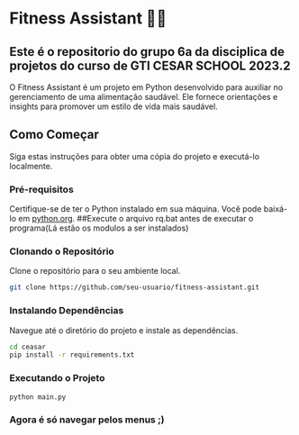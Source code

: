 # Fitness Assistant 🥗🍫
## Este é o repositorio do grupo 6a da disciplica de projetos do curso de GTI CESAR SCHOOL 2023.2

O Fitness Assistant é um projeto em Python desenvolvido para auxiliar no gerenciamento de uma alimentação saudável. Ele fornece orientações e insights para promover um estilo de vida mais saudável.

## Como Começar

Siga estas instruções para obter uma cópia do projeto e executá-lo localmente.

### Pré-requisitos

Certifique-se de ter o Python instalado em sua máquina. Você pode baixá-lo em [python.org](https://www.python.org/).
##Execute o arquivo rq.bat antes de executar o programa(Lá estão os modulos a ser instalados)

### Clonando o Repositório

Clone o repositório para o seu ambiente local.

```bash
git clone https://github.com/seu-usuario/fitness-assistant.git
```
### Instalando Dependências

Navegue até o diretório do projeto e instale as dependências.

```bash
cd ceasar
pip install -r requirements.txt
```

### Executando o Projeto

```bash
python main.py
```

### Agora é só navegar pelos menus ;) 


